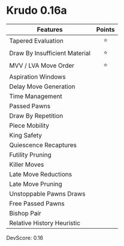 # Krudo 0.16a

| Features                       | Points      |
| ------------------------------ |:-----------:|
| Tapered Evaluation             | :star:      |
| Draw By Insufficient Material  | :star:      |
| MVV / LVA Move Order           | :star:      |
| Aspiration Windows             |             |
| Delay Move Generation          |             |
| Time Management                |             |
| Passed Pawns                   |             |
| Draw By Repetition             |             |
| Piece Mobility                 |             |
| King Safety                    |             |
| Quiescence Recaptures          |             |
| Futility Pruning	         |             |
| Killer Moves                   |             |
| Late Move Reductions           |             |
| Late Move Pruning              |             |
| Unstoppable Pawns Draws        |             |
| Free Passed Pawns              |             |
| Bishop Pair                    |             |
| Relative History Heuristic     |             |
DevScore: 0.16




